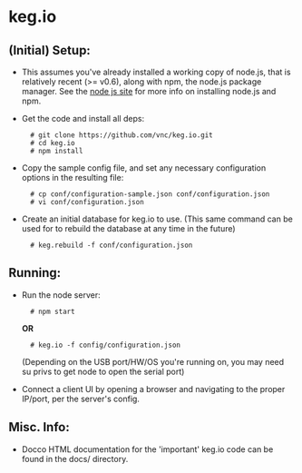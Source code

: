# keg.io

## (Initial) Setup:

- This assumes you've already installed a working copy of node.js, that is relatively recent (>= v0.6), along with npm, the node.js package manager.  See the [node js site](http://nodejs.org/) for more info on installing node.js and npm.

- Get the code and install all deps:

        # git clone https://github.com/vnc/keg.io.git
	    # cd keg.io
	    # npm install

- Copy the sample config file, and set any necessary configuration options in the resulting file:

        # cp conf/configuration-sample.json conf/configuration.json
		# vi conf/configuration.json

- Create an initial database for keg.io to use.  (This same command can be used for to rebuild the database at any time in the future)

		# keg.rebuild -f conf/configuration.json

## Running:
- Run the node server:

		# npm start
	**OR**

		# keg.io -f config/configuration.json
  (Depending on the USB port/HW/OS you're running on, you may need su privs to get node to open the serial port)

- Connect a client UI by opening a browser and navigating to the proper IP/port, per the server's config.

## Misc. Info:
- Docco HTML documentation for the 'important' keg.io code can be found in the docs/ directory.